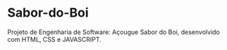 # Sabor-do-Boi
Projeto de Engenharia de Software: Açougue Sabor do Boi, desenvolvido com HTML, CSS e JAVASCRIPT.
